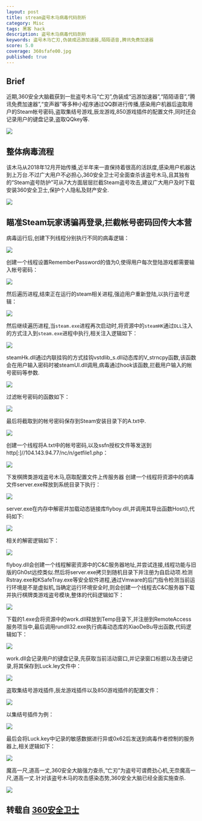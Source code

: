 ```yaml
---
layout: post
title: stream盗号木马病毒代码剖析
category: Misc
tags: 黑客 hack
description: 盗号木马病毒代码剖析
keywords: 盗号木马亡刃,伪装成迅游加速器,陌陌语音,腾讯免费加速器
score: 5.0
coverage: 360sfafe00.jpg
published: true
---
```


## Brief

近期,360安全大脑截获到一批盗号木马“亡刃”,伪装成“迅游加速器”,“陌陌语音”,“腾讯免费加速器”,“变声器”等多种小程序通过QQ群进行传播,感染用户机器后盗取用户的Steam帐号密码,盗取集结号游戏,辰龙游戏,850游戏插件的配置文件,同时还会记录用户的键盘记录,盗取QQkey等.

![](/assets/image/360sfafe01.jpg)

## 整体病毒流程

该木马从2018年12月开始传播,近半年来一直保持着很高的活跃度,感染用户机器达到上万台.不过广大用户不必担心,360安全卫士可全面查杀该盗号木马,且其独有的“Steam盗号防护”可从7大方面层层拦截Steam盗号攻击,建议广大用户及时下载安装360安全卫士,保护个人隐私及财产安全.

![](/assets/image/360sfafe02.jpg)

## 瞄准Steam玩家诱骗再登录,拦截帐号密码回传大本营

病毒运行后,创建下列线程分别执行不同的病毒逻辑：

![](/assets/image/360sfafe03.jpg)

创建一个线程设置RememberPassword的值为0,使得用户每次登陆游戏都需要输入帐号密码：

![](/assets/image/360sfafe04.jpg)

然后遍历进程,结束正在运行的steam相关进程,强迫用户重新登陆,以执行盗号逻辑：

![](/assets/image/360sfafe05.jpg)

然后继续遍历进程,当`steam.exe`进程再次启动时,将资源中的`steamHK`通过`DLL`注入的方式注入到`steam.exe`进程中执行,相关注入逻辑如下：

![](/assets/image/360sfafe06.jpg)

steamHk.dll通过内联挂钩的方式挂钩vstdlib_s.dll动态库的V_strncpy函数,该函数会在用户输入密码时被steamUI.dll调用,病毒通过hook该函数,拦截用户输入的帐号密码等参数.

![](/assets/image/360sfafe07.jpg)

过滤帐号密码的函数如下：

![](/assets/image/360sfafe08.jpg)

最后将截取到的帐号密码保存到Steam安装目录下的A.txt中.

![](/assets/image/360sfafe09.jpg)

创建一个线程将A.txt中的帐号密码,以及ssfn授权文件等发送到http[:]//104.143.94.77/nc/n/getfile1.php：

![](/assets/image/360sfafe10.jpg)

下发棋牌类游戏盗号木马,窃取配置文件上传服务器
创建一个线程将资源中的病毒文件server.exe释放到系统目录下执行：

![](/assets/image/360sfafe11.jpg)

server.exe在内存中解密并加载动态链接库flyboy.dll,并调用其导出函数Host(),代码如下:

![](/assets/image/360sfafe12.jpg)

相关的解密逻辑如下：

![](/assets/image/360sfafe13.jpg)

flyboy.dll会创建一个线程解密资源中的C&C服务器地址,并尝试连接,线程功能与旧版的Gh0st远控类似.然后将server.exe拷贝到随机目录下并注册为自启动项.检测Rstray.exe和KSafeTray.exe等安全软件进程,通过Vmware的后门指令检测当前运行环境是不是虚拟机,当确定运行环境安全时,则会创建一个线程去C&C服务器下载并执行棋牌类游戏盗号模块,整体的代码逻辑如下：

![](/assets/image/360sfafe14.jpg)

下载的1.exe会将资源中的work.dll释放到Temp目录下,并注册到RemoteAccess服务项当中,最后调用rundll32.exe执行病毒动态库的XiaoDeBu导出函数,代码逻辑如下：

![](/assets/image/360sfafe15.jpg)

work.dll会记录用户的键盘记录,先获取当前活动窗口,并记录窗口标题以及击键记录,将其保存到Luck.ley文件中：

![](/assets/image/360sfafe16.jpg)

盗取集结号游戏插件,辰龙游戏插件以及850游戏插件的配置文件：

![](/assets/image/360sfafe17.jpg)

以集结号插件为例：

![](/assets/image/360sfafe18.jpg)

最后会将Luck.key中记录的敏感数据进行异或0x62后发送到病毒作者控制的服务器上,相关逻辑如下：

![](/assets/image/360sfafe19.jpg)

魔高一尺,道高一丈,360安全大脑强力查杀,“亡刃”为盗号可谓费劲心机,无奈魔高一尺,道高一丈.针对该盗号木马的攻击感染态势,360安全大脑已经全面实施查杀.

![](/assets/image/360sfafe20.jpg)

## 转载自 [360安全卫士](https://zhuanlan.zhihu.com/p/65957801)















